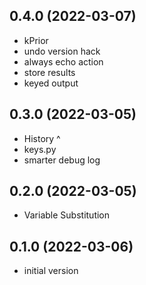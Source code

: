 0.4.0 (2022-03-07)
------------------

- kPrior
- undo version hack
- always echo action
- store results
- keyed output


0.3.0 (2022-03-05)
------------------

- History ^
- keys.py
- smarter debug log


0.2.0 (2022-03-05)
------------------

- Variable Substitution


0.1.0 (2022-03-06)
------------------

- initial version
